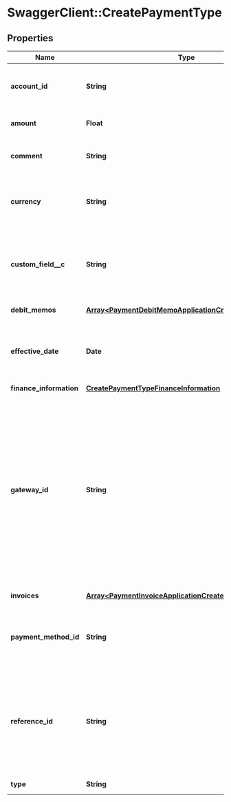 # SwaggerClient::CreatePaymentType

## Properties
Name | Type | Description | Notes
------------ | ------------- | ------------- | -------------
**account_id** | **String** | The ID of the customer account that the payment is created for.  | [optional] 
**amount** | **Float** | The total amount of the payment.  | 
**comment** | **String** | Additional information related to the payment.  | [optional] 
**currency** | **String** | A currency defined in the web-based UI administrative settings.  | 
**custom_field__c** | **String** | Any custom fields defined for this object. The custom field name is case-sensitive.  | [optional] 
**debit_memos** | [**Array&lt;PaymentDebitMemoApplicationCreateRequestType&gt;**](PaymentDebitMemoApplicationCreateRequestType.md) | Container for debit memos.  | [optional] 
**effective_date** | **Date** | The date when the payment takes effect, in &#x60;yyyy-mm-dd&#x60; format.  | [optional] 
**finance_information** | [**CreatePaymentTypeFinanceInformation**](CreatePaymentTypeFinanceInformation.md) |  | [optional] 
**gateway_id** | **String** | The ID of the gateway instance that processes the payment. When creating a payment, the ID must be a valid gateway instance name and this gateway must support the specific payment method. If not specified, the default gateway on the Account will be used.  | [optional] 
**invoices** | [**Array&lt;PaymentInvoiceApplicationCreateRequestType&gt;**](PaymentInvoiceApplicationCreateRequestType.md) | Container for invoices.  | [optional] 
**payment_method_id** | **String** | The unique ID of the payment method that the customer used to make the payment.  | 
**reference_id** | **String** | The transaction ID returned by the payment gateway. Use this field to reconcile payments between your gateway and Zuora Payments.  | [optional] 
**type** | **String** | The type of the payment.  | 


